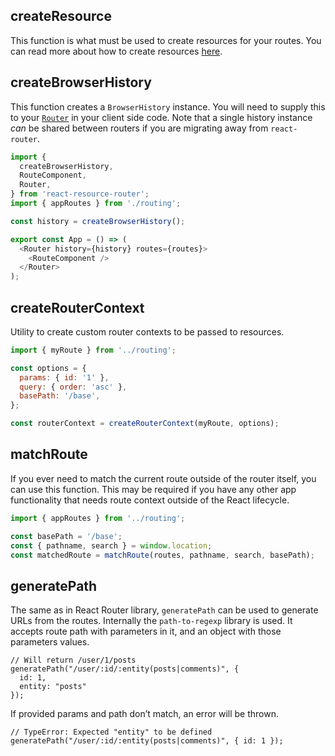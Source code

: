 ## createResource

This function is what must be used to create resources for your routes. You can read more about how to create resources [here](../resources/creation.md).

## createBrowserHistory

This function creates a `BrowserHistory` instance. You will need to supply this to your [`Router`](./components.md#router) in your client side code. Note that a single history instance _can_ be shared between routers if you are migrating away from `react-router`.

```js
import {
  createBrowserHistory,
  RouteComponent,
  Router,
} from 'react-resource-router';
import { appRoutes } from './routing';

const history = createBrowserHistory();

export const App = () => (
  <Router history={history} routes={routes}>
    <RouteComponent />
  </Router>
);
```

## createRouterContext

Utility to create custom router contexts to be passed to resources.

```js
import { myRoute } from '../routing';

const options = {
  params: { id: '1' },
  query: { order: 'asc' },
  basePath: '/base',
};

const routerContext = createRouterContext(myRoute, options);
```

## matchRoute

If you ever need to match the current route outside of the router itself, you can use this function. This may be required if you have any other app functionality that needs route context outside of the React lifecycle.

```js
import { appRoutes } from '../routing';

const basePath = '/base';
const { pathname, search } = window.location;
const matchedRoute = matchRoute(routes, pathname, search, basePath);
```

## generatePath

The same as in React Router library, `generatePath` can be used to generate URLs from the routes. Internally the `path-to-regexp` library is used.
It accepts route path with parameters in it, and an object with those parameters values.

```
// Will return /user/1/posts
generatePath("/user/:id/:entity(posts|comments)", {
  id: 1,
  entity: "posts"
});
```

If provided params and path don’t match, an error will be thrown.
```
// TypeError: Expected "entity" to be defined
generatePath("/user/:id/:entity(posts|comments)", { id: 1 });
```
